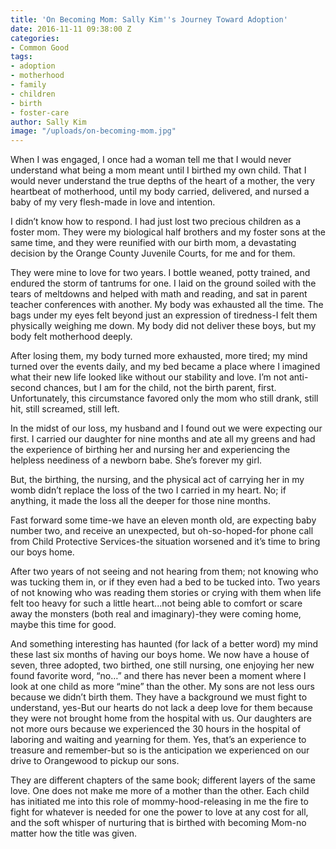```yaml
---
title: 'On Becoming Mom: Sally Kim''s Journey Toward Adoption'
date: 2016-11-11 09:38:00 Z
categories:
- Common Good
tags:
- adoption
- motherhood
- family
- children
- birth
- foster-care
author: Sally Kim
image: "/uploads/on-becoming-mom.jpg"
---
```


When I was engaged, I once had a woman tell me that I would never understand what being a mom meant until I birthed my own child. That I would never understand the true depths of the heart of a mother, the very heartbeat of motherhood, until my body carried, delivered, and nursed a baby of my very flesh-made in love and intention. 


I didn’t know how to respond. I had just lost two precious children as a foster mom. They were my biological half brothers and my foster sons at the same time, and they were reunified with our birth mom, a devastating decision by the Orange County Juvenile Courts, for me and for them. <!-- more -->


They were mine to love for two years. I bottle weaned, potty trained, and endured the storm of tantrums for one. I laid on the ground soiled with the tears of meltdowns and helped with math and reading, and sat in parent teacher conferences with another. My body was exhausted all the time. The bags under my eyes felt beyond just an expression of tiredness-I felt them physically weighing me down. My body did not deliver these boys, but my body felt motherhood deeply. 


After losing them, my body turned more exhausted, more tired; my mind turned over the events daily, and my bed became a place where I imagined what their new life looked like without our stability and love. I’m not anti-second chances, but I am for the child, not the birth parent, first. Unfortunately, this circumstance favored only the mom who still drank, still hit, still screamed, still left. 


In the midst of our loss, my husband and I found out we were expecting our first. I carried our daughter for nine months and ate all my greens and had the experience of birthing her and nursing her and experiencing the helpless neediness of a newborn babe. She’s forever my girl. 


But, the birthing, the nursing, and the physical act of carrying her in my womb didn’t replace the loss of the two I carried in my heart. No; if anything, it made the loss all the deeper for those nine months. 


Fast forward some time-we have an eleven month old, are expecting baby number two, and receive an unexpected, but oh-so-hoped-for phone call from Child Protective Services-the situation worsened and it’s time to bring our boys home. 


After two years of not seeing and not hearing from them; not knowing who was tucking them in, or if they even had a bed to be tucked into. Two years of not knowing who was reading them stories or crying with them when life felt too heavy for such a little heart...not being able to comfort or scare away the monsters (both real and imaginary)-they were coming home, maybe this time for good. 


And something interesting has haunted (for lack of a better word) my mind these last six months of having our boys home. We now have a house of seven, three adopted, two birthed, one still nursing, one enjoying her new found favorite word, “no…” and there has never been a moment where I look at one child as more “mine” than the other. My sons are not less ours because we didn’t birth them. They have a background we must fight to understand, yes-But our hearts do not lack a deep love for them because they were not brought home from the hospital with us. Our daughters are not more ours because we experienced the 30 hours in the hospital of laboring and waiting and yearning for them. Yes, that’s an experience to treasure and remember-but so is the anticipation we experienced on our drive to Orangewood to pickup our sons. 

They are different chapters of the same book; different layers of the same love. One does not make me more of a mother than the other. Each child has initiated me into this role of mommy-hood-releasing in me the fire to fight for whatever is needed for one the power to love at any cost for all, and the soft whisper of nurturing that is birthed with becoming Mom-no matter how the title was given. 

